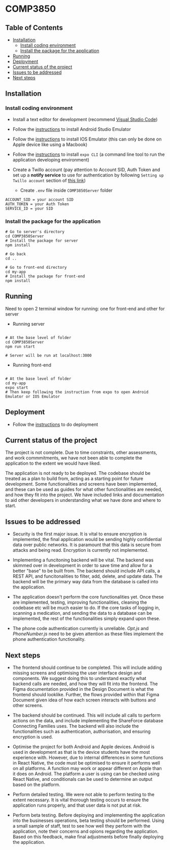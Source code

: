 # COMP3850

## Table of Contents

-   [Installation](#installation)
    -   [Install coding environment](#install-coding-environment)
    -   [Install the package for the application](#install-the-package-for-the-application)
-   [Running](#running)
-   [Deployment](#deployment)
-   [Current status of the project](#current-status-of-the-project)
-   [Issues to be addressed](#issues-to-be-addressed)
-   [Next steps](#next-steps)

## Installation

### Install coding environment

-   Install a text editor for development (recommend [Visual Studio Code](https://code.visualstudio.com/))

-   Follow the [instructions](https://docs.expo.dev/workflow/android-studio-emulator/) to install Android Studio Emulator

-   Follow the [instructions](https://docs.expo.dev/workflow/ios-simulator/) to install IOS Emulator (this can only be done on Apple device like using a Macbook)

-   Follow the [instructions](https://docs.expo.dev/get-started/installation/) to install `expo CLI` (a command line tool to run the application developing environment)

-   Create a Twillo account (pay attention to Account SID, Auth Token and set up a **notify service** to use for authentication by following `Setting up Twillo account` section of [this link](https://medium.com/codex/phone-number-verification-with-react-native-and-twilio-afb09e5486aa))

    -   Create `.env` file inside `COMP3850Server` folder

```
ACCOUNT_SID = your account SID
AUTH_TOKEN = your Auth Token
SERVICE_ID = your SID
```

### Install the package for the application

```
# Go to server's directory
cd COMP3850Server
# Install the package for server
npm install

# Go back
cd ..

# Go to front-end directory
cd my-app
# Install the package for front-end
npm install
```

## Running

Need to open 2 terminal window for running: one for front-end and other for server

-   Running server

```

# At the base level of folder
cd COMP3850Server
npm run start

# Server will be run at localhost:3000

```

-   Running front-end

```

# At the base level of folder
cd my-app
expo start
# Then keep following the instruction from expo to open Android Emulator or IOS Emulator
```

## Deployment

-   Follow the [instructions](https://docs.expo.dev/distribution/introduction/) to do deployment

## Current status of the project

The project is not complete. Due to time constraints, other assessments, and work commmitments, we have not been able to complete the application to the extent we would have liked.

The application is not ready to be deployed. The codebase should be treated as a plan to build from, acting as a starting point for future development. Some functionalities and screens have been implemented, and these can be used as guides for what other functionalities are needed, and how they fit into the project. We have included links and documentation to aid other developers in understanding what we have done and where to start.

## Issues to be addressed

-   Security is the first major issue. It is vital to ensure encryption is implemented, the final application would be sending highly confidential data over public networks. It is paramount that this data is secure from attacks and being read. Encryption is currently not implemented.

-   Implementing a funcitoning backend will be vital. The backend was skimmed over in development in order to save time and allow for a better "base" to be built from. The backend should include API calls, a REST API, and funcitonalities to filter, add, delete, and update data. The backend will be the primary way data from the database is called into the application.

-   The application doesn't perform the core functionalities yet. Once these are implemented, testing, improving functionalities, cleaning the codebase etc will be much easier to do. If the core tasks of logging in, scanning a medication, and sending the data to a database can be implemented, the rest of the functionalities simply expand upon these.

-   The phone code authentication currently is unreliable. _Opt.js_ and _PhoneNumber.js_ need to be given attention as these files implement the phone authentication functionality.

## Next steps

-   The frontend should continue to be completed. This will include adding missing screens and optimising the user interface design and components. We suggest doing this to understand exactly what backend calls are needed, and how they will fit into the frontend. The Figma documentation provided in the Design Document is what the frontend should looklike. Further, the flows provided within that Figma Document given idea of how each screen interacts with buttons and other screens.

-   The backend should be continued. This will include all calls to perform actions on the data, and include implementing the ShareForce database Connecting Families uses. The backend will also include the functionalities such as authentication, authorisation, and ensuring encryption is used.

-   Optimise the project for both Android and Apple devices. Android is used in development as that is the device students have the most experience with. However, due to internal differences in some functions in React Native, the code must be optimised to ensure it performs well on all platforms. A function may work or appear different on Apple than it does on Android. The platform a user is using can be checked using React Native, and conditionals can be used to determine an output based on the platform.

-   Perform detailed testing. We were not able to perform testing to the extent necessary. It is vital thorough testing occurs to ensure the application runs properly, and that user data is not put at risk.

-   Perform beta testing. Before deploying and implementing the application into the businesses operations, beta testing should be performed. Using a small sample of staff, test to see how well they perform with the application, note their concerns and opions regarding the application. Based on this feedback, make final adjustments before finally deploying the application.

